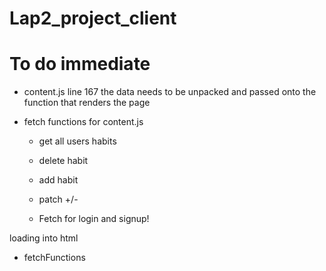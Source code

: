 # Lap2_project_client




# To do immediate

- content.js line 167 the data needs to be unpacked and passed onto the function that renders the page 




- fetch functions for content.js
    - get all users habits
    - delete habit
    - add habit
    - patch +/-


    - Fetch for login and signup!



loading into html 

- fetchFunctions
